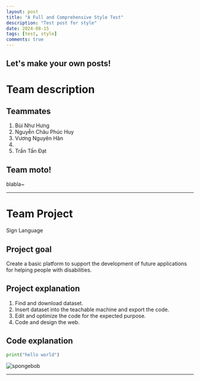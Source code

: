 ```yaml
---
layout: post
title: "A Full and Comprehensive Style Test"
description: "Test post for style"
date: 2024-08-15
tags: [test, style]
comments: true
---
```


Let's make your own posts!
---


# Team description
## Teammates
  1. Bùi Như Hưng
  2. Nguyễn Châu Phúc Huy
  3. Vương Nguyên Hân
  4. 
  5. Trần Tấn Đạt

## Team moto!
blabla~


---

# Team Project
  Sign Language
## Project goal 
  Create a basic platform to support the development of future applications for helping people with disabilities.
## Project explanation
  1. Find and download dataset.
  2. Insert dataset into the teachable machine and export the code.
  3. Edit and optimize the code for the expected purpose.
  4. Code and design the web.
## Code explanation 

~~~python
print("hello world")
~~~

![spongebob](https://i.guim.co.uk/img/static/sys-images/Guardian/Pix/pictures/2009/7/24/1248436779217/SpongeBob-SquarePants-10t-001.jpg?width=465&dpr=1&s=none&crop=none)

---

